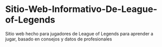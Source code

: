 # Sitio-Web-Informativo-De-League-of-Legends
Sitio web hecho para jugadores de League of Legends para aprender a jugar, basado en consejos y datos de profesionales
